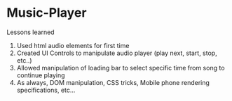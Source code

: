 # Music-Player

Lessons learned

1. Used html audio elements for first time
2. Created UI Controls to manipulate audio player (play next, start, stop, etc..)
3. Allowed manipulation of loading bar to select specific time from song to continue playing 
4. As always, DOM manipulation, CSS tricks, Mobile phone rendering specifications, etc... 